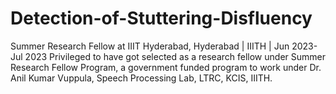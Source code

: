 # Detection-of-Stuttering-Disfluency
 Summer Research Fellow at IIIT Hyderabad, Hyderabad | IIITH | Jun 2023- Jul 2023 Privileged to have got selected as a research fellow under Summer Research Fellow Program, a government funded program to work under Dr. Anil Kumar Vuppula, Speech Processing Lab, LTRC, KCIS, IIITH.
